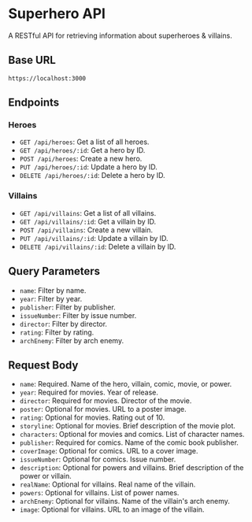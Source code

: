 # Superhero API

A RESTful API for retrieving information about superheroes & villains.

## Base URL

`https://localhost:3000`

## Endpoints

### Heroes

- `GET /api/heroes`: Get a list of all heroes.
- `GET /api/heroes/:id`: Get a hero by ID.
- `POST /api/heroes`: Create a new hero.
- `PUT /api/heroes/:id`: Update a hero by ID.
- `DELETE /api/heroes/:id`: Delete a hero by ID.

### Villains

- `GET /api/villains`: Get a list of all villains.
- `GET /api/villains/:id`: Get a villain by ID.
- `POST /api/villains`: Create a new villain.
- `PUT /api/villains/:id`: Update a villain by ID.
- `DELETE /api/villains/:id`: Delete a villain by ID.


## Query Parameters

- `name`: Filter by name.
- `year`: Filter by year.
- `publisher`: Filter by publisher.
- `issueNumber`: Filter by issue number.
- `director`: Filter by director.
- `rating`: Filter by rating.
- `archEnemy`: Filter by arch enemy.

## Request Body

- `name`: Required. Name of the hero, villain, comic, movie, or power.
- `year`: Required for movies. Year of release.
- `director`: Required for movies. Director of the movie.
- `poster`: Optional for movies. URL to a poster image.
- `rating`: Optional for movies. Rating out of 10.
- `storyline`: Optional for movies. Brief description of the movie plot.
- `characters`: Optional for movies and comics. List of character names.
- `publisher`: Required for comics. Name of the comic book publisher.
- `coverImage`: Optional for comics. URL to a cover image.
- `issueNumber`: Optional for comics. Issue number.
- `description`: Optional for powers and villains. Brief description of the power or villain.
- `realName`: Optional for villains. Real name of the villain.
- `powers`: Optional for villains. List of power names.
- `archEnemy`: Optional for villains. Name of the villain's arch enemy.
- `image`: Optional for villains. URL to an image of the villain.

